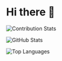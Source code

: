 # Hi there 👋
<!-- Contribution Stats -->
![Contribution Stats](https://github-readme-streak-stats.herokuapp.com/?user=nyarikikaruma&theme=tokyonight)

<!-- GitHub Stats -->
![GitHub Stats](https://github-readme-stats.vercel.app/api/?username=nyarikikaruma&count_private=true&theme=tokyonight&show_icons=true)

<!-- Top Languages -->
![Top Languages](https://github-readme-stats.vercel.app/api/top-langs/?username=nyarikikaruma&langs_count=5&theme=tokyonight)


